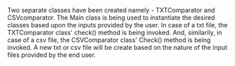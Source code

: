 Two separate classes have been created namely - TXTComparator and CSVcomparator.
The Main class is being used to instantiate the desired classes based upon the inputs provided by the user.
In case of a txt file, the TXTComparator class' check() method is being invoked.
And, similarily, in case of a csv file, the CSVComparator class' Check() method is being invoked.
A new txt or csv file will be create based on the nature of the input files provided by the end user.
